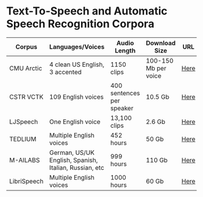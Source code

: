 # Text-To-Speech and Automatic Speech Recognition Corpora

Corpus | Languages/Voices | Audio Length | Download Size | URL
--- | --- | --- | --- | ---
CMU Arctic | 4 clean US English, 3 accented | 1150 clips | 100-150 Mb per voice | [Here](http://festvox.org/cmu_arctic/)
CSTR VCTK | 109 English voices | 400 sentences per speaker | 10.5 Gb | [Here](http://homepages.inf.ed.ac.uk/jyamagis/page3/page58/page58.html)
LJSpeech | One English voice | 13,100 clips | 2.6 Gb | [Here](https://keithito.com/LJ-Speech-Dataset/)
TEDLIUM | Multiple English voices | 452 hours | 50 Gb | [Here](https://lium.univ-lemans.fr/en/ted-lium3/)
M-AILABS | German, US/UK English, Spanish, Italian, Russian, etc | 999 hours | 110 Gb | [Here](http://www.m-ailabs.bayern/en/the-mailabs-speech-dataset/)
LibriSpeech | Multiple English voices | 1000 hours | 60 Gb | [Here](http://www.openslr.org/12/)
